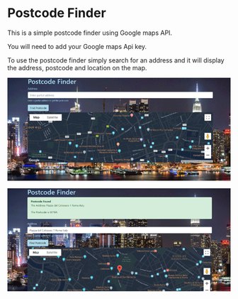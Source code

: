 # Postcode Finder

This is a simple postcode finder using Google maps API.

You will need to add your Google maps Api key.

To use the postcode finder simply search for an address and it will display the address, postcode and location on the map.

![](screenshots/postcodeFinder.png)

![](screenshots/success.png)